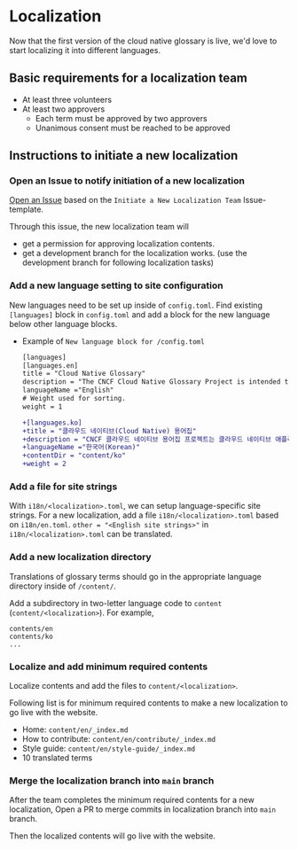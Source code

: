 # Localization

Now that the first version of the cloud native glossary is live,
we'd love to start localizing it into different languages. 

## Basic requirements for a localization team

- At least three volunteers
- At least two approvers 
  - Each term must be approved by two approvers
  - Unanimous consent must be reached to be approved 

## Instructions to initiate a new localization

### Open an Issue to notify initiation of a new localization 

[Open an Issue](https://github.com/cncf/glossary/issues/new/choose) 
based on the `Initiate a New Localization Team` Issue-template.

Through this issue, the new localization team will
 - get a permission for approving localization contents.
 - get a development branch for the localization works. (use the development branch for following localization tasks)

### Add a new language setting to site configuration

New languages need to be set up inside of `config.toml`.
Find existing `[languages]` block in `config.toml` and add a block for the new language below other language blocks.

- Example of `New language block for /config.toml`
  ```diff
  [languages]
  [languages.en]
  title = "Cloud Native Glossary"
  description = "The CNCF Cloud Native Glossary Project is intended to be used as a reference for common terms used when talking about cloud native applications."
  languageName ="English"
  # Weight used for sorting.
  weight = 1
  
  +[languages.ko]
  +title = "클라우드 네이티브(Cloud Native) 용어집"
  +description = "CNCF 클라우드 네이티브 용어집 프로젝트는 클라우드 네이티브 애플리케이션에 대한 대화를 나눌 때 공통의 용어를 참조하여 사용하도록 하는 목적을 가지고 있다."
  +languageName ="한국어(Korean)"
  +contentDir = "content/ko"
  +weight = 2
  ```

### Add a file for site strings

With `i18n/<localization>.toml`, we can setup language-specific site strings.
For a new localization, add a file `i18n/<localization>.toml` based on `i18n/en.toml`.
`other = "<English site strings>"` in `i18n/<localization>.toml` can be translated.

### Add a new localization directory

Translations of glossary terms should go in the appropriate language directory inside of `/content/`.

Add a subdirectory in two-letter language code to `content` (`content/<localization>`). 
For example, 
```
contents/en
contents/ko
...
```

### Localize and add minimum required contents

Localize contents and add the files to `content/<localization>`.

Following list is for minimum required contents to make a new localization to go live with the website.

 - Home: `content/en/_index.md`
 - How to contribute: `content/en/contribute/_index.md`
 - Style guide: `content/en/style-guide/_index.md`
 - 10 translated terms

### Merge the localization branch into `main` branch

After the team completes the minimum required contents for a new localization,
Open a PR to merge commits in localization branch into `main` branch.

Then the localized contents will go live with the website.

